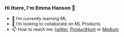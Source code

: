 ### Hi there, I'm Emma Hanson 👋

- 🌱 I’m currently learning ML
- 👯 I’m looking to collaborate on ML Products
- 📫 How to reach me: [twitter](https://twitter.com/emmahansonx), [ProductHunt](https://www.producthunt.com/@emmahanson) or [Medium](https://medium.com/@hansonemma580)

<!--
**emmahanson580/emmahanson580** is a ✨ _special_ ✨ repository because its `README.md` (this file) appears on your GitHub profile.

Here are some ideas to get you started:

- 🔭 I’m currently working on ...
- 🌱 I’m currently learning ...
- 👯 I’m looking to collaborate on ...
- 🤔 I’m looking for help with ...
- 💬 Ask me about ...
- 📫 How to reach me: ...
- 😄 Pronouns: ...
- ⚡ Fun fact: ...
-->
